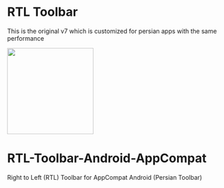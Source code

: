 <h1>RTL Toolbar</h1>

This is the original v7 which is customized for persian apps with the same performance


<img src="https://github.com/arashsammak/RTL-Toolbar-Android-AppCompat/blob/master/screenshot/screenshot.png" width="200px"  />

# RTL-Toolbar-Android-AppCompat
Right to Left (RTL) Toolbar for AppCompat  Android (Persian Toolbar)
